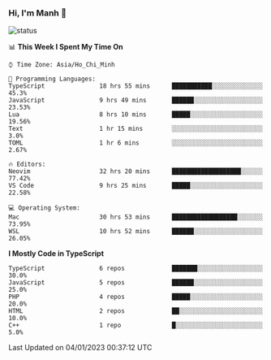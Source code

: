 ### Hi, I'm Manh 👋

![status](https://badge.stateful.com/manhhn01/status.svg)

<!--START_SECTION:waka-->
📊 **This Week I Spent My Time On** 

```text
⌚︎ Time Zone: Asia/Ho_Chi_Minh

💬 Programming Languages: 
TypeScript               18 hrs 55 mins      ███████████░░░░░░░░░░░░░░   45.3% 
JavaScript               9 hrs 49 mins       ██████░░░░░░░░░░░░░░░░░░░   23.53% 
Lua                      8 hrs 10 mins       █████░░░░░░░░░░░░░░░░░░░░   19.56% 
Text                     1 hr 15 mins        ░░░░░░░░░░░░░░░░░░░░░░░░░   3.0% 
TOML                     1 hr 6 mins         ░░░░░░░░░░░░░░░░░░░░░░░░░   2.67%

🔥 Editors: 
Neovim                   32 hrs 20 mins      ███████████████████░░░░░░   77.42% 
VS Code                  9 hrs 25 mins       █████░░░░░░░░░░░░░░░░░░░░   22.58%

💻 Operating System: 
Mac                      30 hrs 53 mins      ██████████████████░░░░░░░   73.95% 
WSL                      10 hrs 52 mins      ██████░░░░░░░░░░░░░░░░░░░   26.05%

```

**I Mostly Code in TypeScript** 

```text
TypeScript               6 repos             ███████░░░░░░░░░░░░░░░░░░   30.0% 
JavaScript               5 repos             ██████░░░░░░░░░░░░░░░░░░░   25.0% 
PHP                      4 repos             █████░░░░░░░░░░░░░░░░░░░░   20.0% 
HTML                     2 repos             ██░░░░░░░░░░░░░░░░░░░░░░░   10.0% 
C++                      1 repo              █░░░░░░░░░░░░░░░░░░░░░░░░   5.0%

```



 Last Updated on 04/01/2023 00:37:12 UTC
<!--END_SECTION:waka-->
